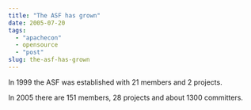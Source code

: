 ```yaml
---
title: "The ASF has grown"
date: 2005-07-20
tags: 
  - "apachecon"
  - opensource
  - "post"
slug: the-asf-has-grown
---
```


In 1999 the ASF was established with 21 members and 2 projects.

In 2005 there are 151 members, 28 projects and about 1300 committers.
